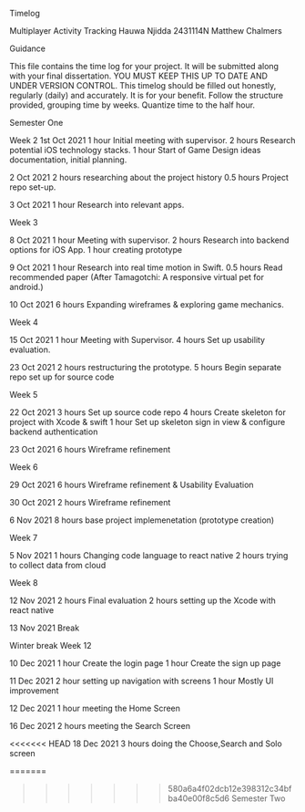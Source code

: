 Timelog

Multiplayer Activity Tracking
Hauwa Njidda
2431114N
Matthew Chalmers

Guidance

This file contains the time log for your project. It will be submitted along with your final dissertation.
YOU MUST KEEP THIS UP TO DATE AND UNDER VERSION CONTROL.
This timelog should be filled out honestly, regularly (daily) and accurately. It is for your benefit.
Follow the structure provided, grouping time by weeks. Quantize time to the half hour.

Semester One

Week 2
1st Oct 2021
1 hour Initial meeting with supervisor.
2 hours Research potential iOS technology stacks.
1 hour Start of Game Design ideas documentation, initial planning.

2 Oct 2021
2 hours researching about the project history
0.5 hours Project repo set-up.

3 Oct 2021
1 hour Research into relevant apps.

Week 3

8 Oct 2021
1 hour Meeting with supervisor.
2 hours Research into backend options for iOS App.
1 hour creating prototype

9 Oct 2021
1 hour Research into real time motion in Swift.
0.5 hours Read recommended paper (After Tamagotchi: A responsive virtual pet for android.)

10 Oct 2021
6 hours Expanding wireframes & exploring game mechanics.

Week 4

15 Oct 2021
1 hour Meeting with Supervisor.
4 hours Set up usability evaluation.

23 Oct 2021
2 hours restructuring the prototype.
5 hours Begin separate repo set up for source code

Week 5

22 Oct 2021
3 hours Set up source code repo
4 hours Create skeleton for project with Xcode & swift
1 hour Set up skeleton sign in view & configure backend authentication

23 Oct 2021
6 hours Wireframe refinement

Week 6

29 Oct 2021
6 hours Wireframe refinement & Usability Evaluation

30 Oct 2021
2 hours Wireframe refinement

6 Nov 2021
8 hours base project implemenetation (prototype creation)

Week 7

5 Nov 2021
1 hours Changing code language to react native
2 hours trying to collect data from cloud

Week 8

12 Nov 2021
2 hours Final evaluation
2 hours setting up the Xcode with react native

13 Nov 2021
Break

Winter break
Week 12

10 Dec 2021
1 hour Create the login page
1 hour Create the sign up page

11 Dec 2021
2 hour setting up navigation with screens
1 hour Mostly UI improvement

12 Dec 2021
1 hour meeting the Home Screen

16 Dec 2021
2 hours meeting the Search Screen

<<<<<<< HEAD
18 Dec 2021
3 hours doing the Choose,Search and Solo screen

=======
>>>>>>> 580a6a4f02dcb12e398312c34bfba40e00f8c5d6
Semester Two

